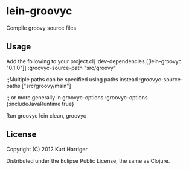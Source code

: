 # lein-groovyc

Compile groovy source files

## Usage

   Add the following to your project.clj
   :dev-dependencies [[lein-groovyc "0.1.0"]]
   :groovyc-source-path "src/groovy"

   ;;Multiple paths can be specified using paths instead
   :groovyc-source-paths ["src/groovy/main"]

   ;; or more generally in groovyc-options
   :groovyc-options {:includeJavaRuntime true}


   Run groovyc
   lein clean, groovyc

## License

Copyright (C) 2012 Kurt Harriger

Distributed under the Eclipse Public License, the same as Clojure.
